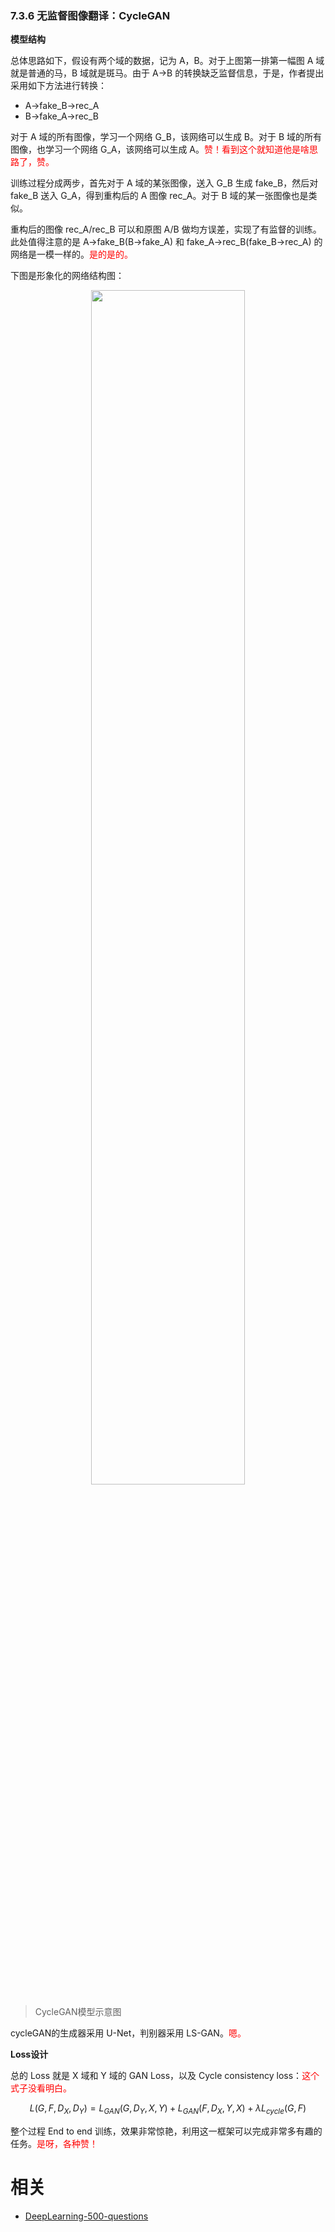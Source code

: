 

### 7.3.6 无监督图像翻译：CycleGAN

**模型结构**

​总体思路如下，假设有两个域的数据，记为 A，B。对于上图第一排第一幅图 A 域就是普通的马，B 域就是斑马。由于 A->B 的转换缺乏监督信息，于是，作者提出采用如下方法进行转换：

- A->fake_B->rec_A
- B->fake_A->rec_B

​对于 A 域的所有图像，学习一个网络 G_B，该网络可以生成 B。对于 B 域的所有图像，也学习一个网络 G_A，该网络可以生成 A。<span style="color:red;">赞！看到这个就知道他是啥思路了，赞。</span>

​训练过程分成两步，首先对于 A 域的某张图像，送入 G_B 生成 fake_B，然后对 fake_B 送入 G_A，得到重构后的 A 图像 rec_A。对于 B 域的某一张图像也是类似。

重构后的图像 rec_A/rec_B 可以和原图 A/B 做均方误差，实现了有监督的训练。此处值得注意的是 A->fake_B(B->fake_A) 和 fake_A->rec_B(fake_B->rec_A) 的网络是一模一样的。<span style="color:red;">是的是的。</span>

下图是形象化的网络结构图：

<p align="center">
    <img width="70%" height="70%" src="http://images.iterate.site/blog/image/20190722/Fsr0Nmfzjl1B.png?imageslim">
</p>

> CycleGAN模型示意图

​cycleGAN的生成器采用 U-Net，判别器采用 LS-GAN。<span style="color:red;">嗯。</span>

**Loss设计**

​总的 Loss 就是 X 域和 Y 域的 GAN Loss，以及 Cycle consistency loss：<span style="color:red;">这个式子没看明白。</span>

$$
L(G,F,D_X,D_Y)=L_{GAN}(G,D_Y,X,Y)+L_{GAN}(F,D_X,Y,X)+\lambda L_{cycle}(G,F)
$$

整个过程 End to end 训练，效果非常惊艳，利用这一框架可以完成非常多有趣的任务。<span style="color:red;">是呀，各种赞！</span>






# 相关

- [DeepLearning-500-questions](https://github.com/scutan90/DeepLearning-500-questions)
